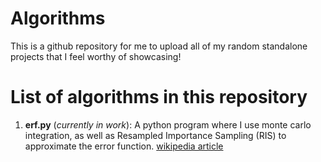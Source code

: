 # Algorithms
This is a github repository for me to upload all of my random standalone projects that I feel worthy of showcasing!

# List of algorithms in this repository
1. **erf.py** (*currently in work*): A python program where I use monte carlo integration, as well as Resampled Importance Sampling (RIS) to approximate the error function. [wikipedia article](https://en.wikipedia.org/wiki/Error_function)
